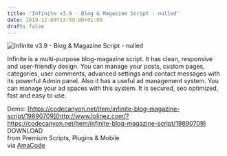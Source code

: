 ```yaml
---
title: 'Infinite v3.9 - Blog & Magazine Script - nulled'
date: 2019-12-09T13:59:00+01:00
draft: false
---
```


![Infinite v3.9 - Blog & Magazine Script - nulled](http://www.codelist.cc/uploads/posts/2019-12/1575895672_infinite.jpg "Infinite v3.9 - Blog & Magazine Script - nulled")  
  
Infinite is a multi-purpose blog-magazine script. It has clean, responsive and user-friendly design. You can manage your posts, custom pages, categories, user comments, advanced settings and contact messages with its powerful Admin panel. Also it has a useful ad management system. You can manage your ad spaces with this system. It is secured, seo optimized, fast and easy to use.  
  
Demo: [https://codecanyon.net/item/infinite-blog-magazine-script/19890709](http://www.lolinez.com/?https://codecanyon.net/item/infinite-blog-magazine-script/19890709)  
DOWNLOAD  
from Premium Scripts, Plugins & Mobile  
via [AmaCode](https://amazcode.ooo)